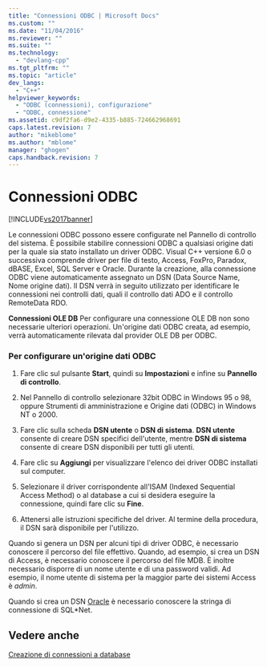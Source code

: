 ```yaml
---
title: "Connessioni ODBC | Microsoft Docs"
ms.custom: ""
ms.date: "11/04/2016"
ms.reviewer: ""
ms.suite: ""
ms.technology: 
  - "devlang-cpp"
ms.tgt_pltfrm: ""
ms.topic: "article"
dev_langs: 
  - "C++"
helpviewer_keywords: 
  - "ODBC (connessioni), configurazione"
  - "ODBC, connessione"
ms.assetid: c9df2fa6-d9e2-4335-b885-724662968691
caps.latest.revision: 7
author: "mikeblome"
ms.author: "mblome"
manager: "ghogen"
caps.handback.revision: 7
---
```

# Connessioni ODBC
[!INCLUDE[vs2017banner](../../assembler/inline/includes/vs2017banner.md)]

Le connessioni ODBC possono essere configurate nel Pannello di controllo del sistema.  È possibile stabilire connessioni ODBC a qualsiasi origine dati per la quale sia stato installato un driver ODBC.  Visual C\+\+ versione 6.0 o successiva comprende driver per file di testo, Access, FoxPro, Paradox, dBASE, Excel, SQL Server e Oracle.  Durante la creazione, alla connessione ODBC viene automaticamente assegnato un DSN \(Data Source Name, Nome origine dati\).  Il DSN verrà in seguito utilizzato per identificare le connessioni nei controlli dati, quali il controllo dati ADO e il controllo RemoteData RDO.  
  
 **Connessioni OLE DB** Per configurare una connessione OLE DB non sono necessarie ulteriori operazioni.  Un'origine dati ODBC creata, ad esempio, verrà automaticamente rilevata dal provider OLE DB per ODBC.  
  
### Per configurare un'origine dati ODBC  
  
1.  Fare clic sul pulsante **Start**, quindi su **Impostazioni** e infine su **Pannello di controllo**.  
  
2.  Nel Pannello di controllo selezionare 32bit ODBC in Windows 95 o 98, oppure Strumenti di amministrazione e Origine dati \(ODBC\) in Windows NT o 2000.  
  
3.  Fare clic sulla scheda **DSN utente** o **DSN di sistema**.  **DSN utente** consente di creare DSN specifici dell'utente, mentre **DSN di sistema** consente di creare DSN disponibili per tutti gli utenti.  
  
4.  Fare clic su **Aggiungi** per visualizzare l'elenco dei driver ODBC installati sul computer.  
  
5.  Selezionare il driver corrispondente all'ISAM \(Indexed Sequential Access Method\) o al database a cui si desidera eseguire la connessione, quindi fare clic su **Fine**.  
  
6.  Attenersi alle istruzioni specifiche del driver.  Al termine della procedura, il DSN sarà disponibile per l'utilizzo.  
  
 Quando si genera un DSN per alcuni tipi di driver ODBC, è necessario conoscere il percorso del file effettivo.  Quando, ad esempio, si crea un DSN di Access, è necessario conoscere il percorso del file MDB.  È inoltre necessario disporre di un nome utente e di una password validi.  Ad esempio, il nome utente di sistema per la maggior parte dei sistemi Access è *admin*.  
  
 Quando si crea un DSN [Oracle](../../data/ado-rdo/oracle-connections.md) è necessario conoscere la stringa di connessione di SQL\*Net.  
  
## Vedere anche  
 [Creazione di connessioni a database](../../data/ado-rdo/creating-database-connections.md)